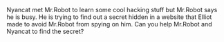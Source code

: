 Nyancat met Mr.Robot to learn some cool hacking stuff but Mr.Robot says he is busy. He is trying to find out a secret hidden in a website that Elliot made to avoid Mr.Robot from spying on him. Can you help Mr.Robot and Nyancat to find the secret?
